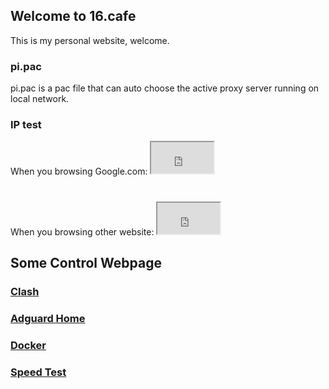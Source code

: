 ## Welcome to 16.cafe

This is my personal website, welcome.

### pi.pac

pi.pac is a pac file that can auto choose the active proxy server running on local network.

### IP test

When you browsing Google.com: <iframe src="http://sspanel.net/ip.php" width="100px" height="50px"> </iframe>
#
When you browsing other website: <iframe src="http://45.32.164.128/ip.php" width="100px" height="50px"> </iframe>

## Some Control Webpage
### [Clash](http://192.168.16.16:9090)
### [Adguard Home](http://192.168.16.16:3000)
### [Docker](http://192.168.16.16:9000)
### [Speed Test](http://192.168.16.16)


